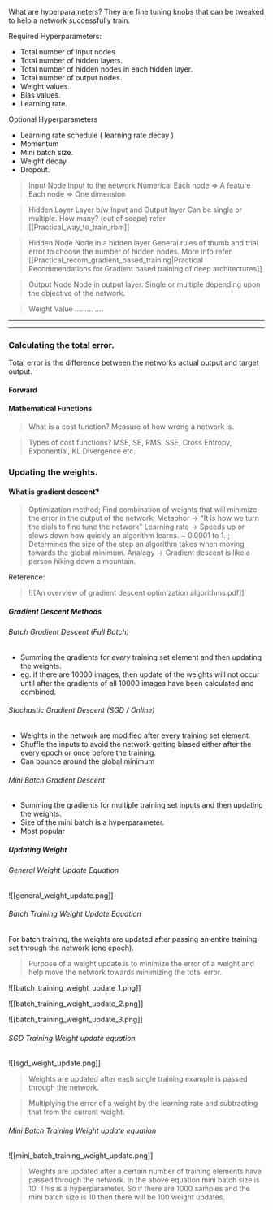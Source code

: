 What are hyperparameters? 
They are fine tuning knobs that can be tweaked to help a network successfully train. 

Required Hyperparameters: 
* Total number of input nodes.
* Total number of hidden layers.
* Total number of hidden nodes in each hidden layer. 
* Total number of output nodes. 
* Weight values. 
* Bias values. 
* Learning rate. 

Optional Hyperparameters
* Learning rate schedule ( learning rate decay )
* Momentum
* Mini batch size. 
* Weight decay
* Dropout. 

> Input Node
> Input to the network
> Numerical
> Each node => A feature 
> Each node => One dimension


> Hidden Layer
> Layer b/w Input and Output layer
> Can be single or multiple. 
> How  many? (out of scope) refer [[Practical_way_to_train_rbm]]

> Hidden Node
> Node in a hidden layer
> General rules of thumb and trial error to choose the number of hidden nodes.
> More info refer [[Practical_recom_gradient_based_training|Practical Recommendations for Gradient based training of deep architectures]]

> Output Node
> Node in output layer. 
> Single or multiple depending upon the objective of the network. 

> Weight Value
....
....
....

--- 
---

### Calculating the total error.
Total error is the difference between the networks actual output and target output. 
#### Forward
#### Mathematical Functions
> What is a cost function?
> Measure of how wrong a network is. 

> Types of cost functions?
> MSE, SE, RMS, SSE, Cross Entropy, Exponential, KL Divergence etc.

### Updating the weights. 

#### What is gradient descent?

> Optimization method; Find combination of weights that will minimize the error in the output of the network; Metaphor -> "It is how we turn the dials to fine tune the network"
> Learning rate -> Speeds up or slows down how quickly an algorithm learns. ~ 0.0001 to 1. ; Determines the size of the step an algorithm takes when moving towards the global minimum. 
> Analogy -> Gradient descent is like a person hiking down a mountain.

Reference: 
>    ![[An overview of gradient descent optimization algorithms.pdf]]

##### Gradient Descent Methods

###### Batch Gradient Descent (Full Batch)
* Summing the gradients for *every* training set element and then updating the weights. 
* eg. if there are 10000 images, then update of the weights will not occur until after the gradients of all 10000 images have been calculated and combined. 

###### Stochastic Gradient Descent (SGD / Online)
* Weights in the network are modified after every training set element. 
* Shuffle the inputs to avoid the network getting biased either after the every epoch or once before the training. 
* Can bounce around the global minimum 

###### Mini Batch Gradient Descent
* Summing the gradients for multiple training set inputs and then updating the weights. 
* Size of the mini batch is a hyperparameter. 
* Most popular

##### Updating Weight
###### General Weight Update Equation 
![[general_weight_update.png]]

###### Batch Training Weight Update Equation

For batch training, the weights are updated after passing an entire training set through the network (one epoch). 

> Purpose of a weight update is to minimize the error of a weight and help move the network towards minimizing the total error. 

![[batch_training_weight_update_1.png]]

![[batch_training_weight_update_2.png]]

![[batch_training_weight_update_3.png]]

###### SGD Training Weight update equation

![[sgd_weight_update.png]]

> Weights are updated after each single training example is passed through the network. 

> Multiplying the error of a weight by the learning rate and subtracting that from the current weight. 

###### Mini Batch Training Weight update equation

![[mini_batch_training_weight_update.png]]

> Weights are updated after a certain number of training elements have passed through the network. In the above equation mini batch size is 10. This is a hyperparameter. So if there are 1000 samples and the mini batch size is 10 then there will be 100 weight updates. 


